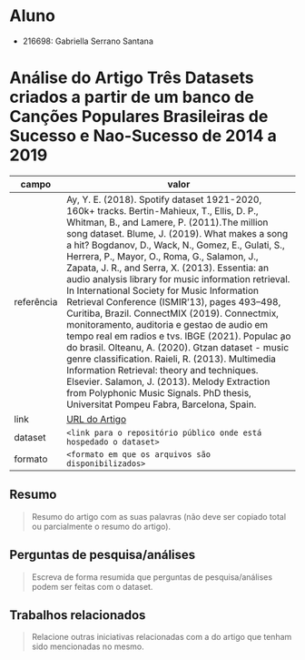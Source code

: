 # Aluno
* 216698: Gabriella Serrano Santana

# Análise do Artigo Três Datasets criados a partir de um banco de Canções Populares Brasileiras de Sucesso e Nao-Sucesso de 2014 a 2019

| campo | valor |
|------------|----------------------------------------|
| referência | Ay, Y. E. (2018). Spotify dataset 1921-2020, 160k+ tracks. Bertin-Mahieux, T., Ellis, D. P., Whitman, B., and Lamere, P. (2011).The million song dataset. Blume, J. (2019). What makes a song a hit? Bogdanov, D., Wack, N., Gomez, E., Gulati, S., Herrera, P., Mayor, O., Roma, G., Salamon, J., Zapata, J. R., and Serra, X. (2013). Essentia: an audio analysis library for music information retrieval. In International Society for Music Information Retrieval Conference (ISMIR’13), pages 493–498, Curitiba, Brazil. ConnectMIX (2019). Connectmix, monitoramento, auditoria e gestao de audio em tempo real em radios e tvs. IBGE (2021). Populac ̧ao do brasil. Olteanu, A. (2020). Gtzan dataset - music genre classification. Raieli, R. (2013). Multimedia Information Retrieval: theory and techniques. Elsevier. Salamon, J. (2013). Melody Extraction from Polyphonic Music Signals. PhD thesis, Universitat Pompeu Fabra, Barcelona, Spain. |
| link       | [URL do Artigo](https://drive.google.com/file/d/1-uZG7J4yafFAHvM7QlZDoWoemMTq3VQB/view) |
| dataset | `<link para o repositório público onde está hospedado o dataset>` |
| formato | `<formato em que os arquivos são disponibilizados>` |

## Resumo

> Resumo do artigo com as suas palavras (não deve ser copiado total ou parcialmente o resumo do artigo).

## Perguntas de pesquisa/análises

> Escreva de forma resumida que perguntas de pesquisa/análises podem ser feitas com o dataset.

## Trabalhos relacionados

> Relacione outras iniciativas relacionadas com a do artigo que tenham sido mencionadas no mesmo.
